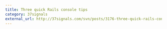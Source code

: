 ```yaml
---
title: Three quick Rails console tips
category: 37signals
external_url: http://37signals.com/svn/posts/3176-three-quick-rails-console-tips
---
```


